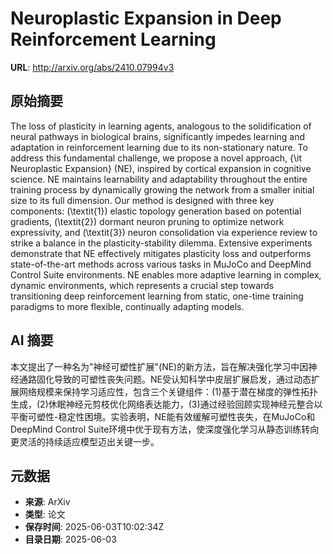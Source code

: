 # Neuroplastic Expansion in Deep Reinforcement Learning

**URL**: http://arxiv.org/abs/2410.07994v3

## 原始摘要

The loss of plasticity in learning agents, analogous to the solidification of
neural pathways in biological brains, significantly impedes learning and
adaptation in reinforcement learning due to its non-stationary nature. To
address this fundamental challenge, we propose a novel approach, {\it
Neuroplastic Expansion} (NE), inspired by cortical expansion in cognitive
science. NE maintains learnability and adaptability throughout the entire
training process by dynamically growing the network from a smaller initial size
to its full dimension. Our method is designed with three key components:
(\textit{1}) elastic topology generation based on potential gradients,
(\textit{2}) dormant neuron pruning to optimize network expressivity, and
(\textit{3}) neuron consolidation via experience review to strike a balance in
the plasticity-stability dilemma. Extensive experiments demonstrate that NE
effectively mitigates plasticity loss and outperforms state-of-the-art methods
across various tasks in MuJoCo and DeepMind Control Suite environments. NE
enables more adaptive learning in complex, dynamic environments, which
represents a crucial step towards transitioning deep reinforcement learning
from static, one-time training paradigms to more flexible, continually adapting
models.


## AI 摘要

本文提出了一种名为"神经可塑性扩展"(NE)的新方法，旨在解决强化学习中因神经通路固化导致的可塑性丧失问题。NE受认知科学中皮层扩展启发，通过动态扩展网络规模来保持学习适应性，包含三个关键组件：(1)基于潜在梯度的弹性拓扑生成，(2)休眠神经元剪枝优化网络表达能力，(3)通过经验回顾实现神经元整合以平衡可塑性-稳定性困境。实验表明，NE能有效缓解可塑性丧失，在MuJoCo和DeepMind Control Suite环境中优于现有方法，使深度强化学习从静态训练转向更灵活的持续适应模型迈出关键一步。

## 元数据

- **来源**: ArXiv
- **类型**: 论文
- **保存时间**: 2025-06-03T10:02:34Z
- **目录日期**: 2025-06-03
